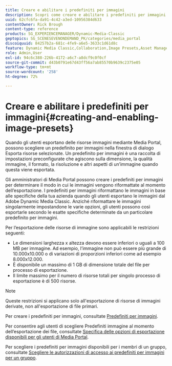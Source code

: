 ```yaml
---
title: Creare e abilitare i predefiniti per immagini
description: Scopri come creare e abilitare i predefiniti per immagini in Adobe Dynamic Media Classic.
uuid: 62cfc6fa-da91-4c42-a3ed-10956384d633
contentOwner: Rick Brough
content-type: reference
products: SG_EXPERIENCEMANAGER/Dynamic-Media-Classic
geptopics: SG_SCENESEVENONDEMAND_PK/categories/media_portal
discoiquuid: 84257b2a-681c-4fe9-a6e5-3633c1d61d8c
feature: Dynamic Media Classic,Collaboration,Image Presets,Asset Management
role: Admin,User
exl-id: 94c6c388-226b-4172-a6c7-a8dcf9c0f0cf
source-git-commit: d43b0791e67d43ff56a7ab85570b9639c2375e05
workflow-type: tm+mt
source-wordcount: '258'
ht-degree: 72%

---
```


# Creare e abilitare i predefiniti per immagini{#creating-and-enabling-image-presets}

Quando gli utenti esportano delle risorse immagini mediante Media Portal, possono scegliere un predefinito per immagini nella finestra di dialogo Esporta risorse selezionate. Un predefinito per immagini è una raccolta di impostazioni preconfigurate che agiscono sulla dimensione, la qualità immagine, il formato, la risoluzione e altri aspetti di un’immagine quando questa viene esportata. 

Gli amministratori di Media Portal possono creare i predefiniti per immagini per determinare il modo in cui le immagini vengono riformattate al momento dell’esportazione. I predefiniti per immagini riformattano le immagini in base alle specifiche della tua azienda quando gli utenti esportano le immagini dal Adobe Dynamic Media Classic. Anziché riformattare le immagini singolarmente impostandone le varie opzioni, gli utenti possono così esportarle secondo le esatte specifiche determinate da un particolare predefinito per immagini.

Per l’esportazione delle risorse di immagine sono applicabili le restrizioni seguenti:

* Le dimensioni larghezza x altezza devono essere inferiori o uguali a 100 MB per immagine. Ad esempio, l’immagine non può essere più grande di 10.000x10.000 o di variazioni di proporzioni inferiori come ad esempio 8.000x12.000.
* È disponibile un massimo di 1 GB di dimensione totale del file per processo di esportazione.
* Il limite massimo per il numero di risorse totali per singolo processo di esportazione è di 500 risorse.

>[!NOTE]
>
>Queste restrizioni si applicano solo all&#39;esportazione di risorse di immagini derivate, non all&#39;esportazione di file primari.

Per creare i predefiniti per immagini, consultate [Predefiniti per immagini](application-setup.md#image_presets).

Per consentire agli utenti di scegliere Predefiniti immagine al momento dell’esportazione dei file, consultate [Specifica delle opzioni di esportazione disponibili per gli utenti di Media Portal](specifying-export-options-available-media.md#specifying_export_options_available_to_media_portal_users).

Per scegliere i predefiniti per immagini disponibili per i membri di un gruppo, consultate [Scegliere le autorizzazioni di accesso ai predefiniti per immagini per un gruppo](creating-media-portal-groups.md#choosing_image_preset_access_permissions_for_a_group).
